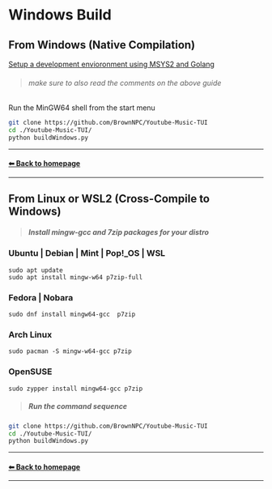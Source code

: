 # Windows Build

## From Windows (Native Compilation)

[Setup a development envioronment using MSYS2 and Golang](https://gist.github.com/glycerine/355121fc4cc525b81d057d3882673531)
> ###### make sure to also read the comments on the above guide

Run the MinGW64 shell from the start menu
```bash
git clone https://github.com/BrownNPC/Youtube-Music-TUI
cd ./Youtube-Music-TUI/
python buildWindows.py
```
---
#### [⬅ Back to homepage](https://github.com/BrownNPC/Youtube-Music-TUI/?tab=readme-ov-file#features-)
---


## From Linux or WSL2 (Cross-Compile to Windows)

> #####  Install mingw-gcc and 7zip packages for your distro

### Ubuntu | Debian  | Mint | Pop!_OS | WSL
```
sudo apt update
sudo apt install mingw-w64 p7zip-full
```
### Fedora | Nobara
```
sudo dnf install mingw64-gcc  p7zip
```
### Arch Linux
```
sudo pacman -S mingw-w64-gcc p7zip
```
### OpenSUSE
```
sudo zypper install mingw64-gcc p7zip
```



> #####  Run the command sequence
```bash
git clone https://github.com/BrownNPC/Youtube-Music-TUI
cd ./Youtube-Music-TUI/
python buildWindows.py
```
---
#### [⬅ Back to homepage](https://github.com/BrownNPC/Youtube-Music-TUI/?tab=readme-ov-file#features-)
---